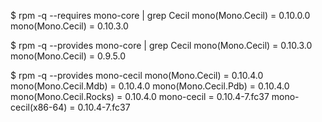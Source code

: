 $ rpm -q --requires mono-core | grep Cecil
mono(Mono.Cecil) = 0.10.0.0
mono(Mono.Cecil) = 0.10.3.0

$ rpm -q --provides mono-core | grep Cecil
mono(Mono.Cecil) = 0.10.3.0
mono(Mono.Cecil) = 0.9.5.0

$ rpm -q --provides mono-cecil
mono(Mono.Cecil) = 0.10.4.0
mono(Mono.Cecil.Mdb) = 0.10.4.0
mono(Mono.Cecil.Pdb) = 0.10.4.0
mono(Mono.Cecil.Rocks) = 0.10.4.0
mono-cecil = 0.10.4-7.fc37
mono-cecil(x86-64) = 0.10.4-7.fc37
